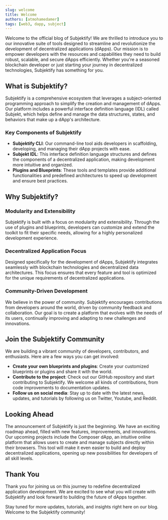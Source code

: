 ```yaml
---
slug: welcome
title: Welcome
authors: [atmohamedamer]
tags: [web3, dapp, subject]
---
```


Welcome to the official blog of Subjektify! We are thrilled to introduce you to our innovative suite of tools designed to streamline and revolutionize the development of decentralized applications (dApps). Our mission is to empower developers with the resources and capabilities they need to build robust, scalable, and secure dApps efficiently. Whether you're a seasoned blockchain developer or just starting your journey in decentralized technologies, Subjektify has something for you.

## What is Subjektify?

Subjektify is a comprehensive ecosystem that leverages a subject-oriented programming approach to simplify the creation and management of dApps. Our platform includes a powerful interface definition language (IDL) called Subjekt, which helps define and manage the data structures, states, and behaviors that make up a dApp's architecture.

### Key Components of Subjektify

- **Subjektify CLI**: Our command-line tool aids developers in scaffolding, developing, and managing their dApp projects with ease.
- **Subjekt IDL**: This interface definition language structures and defines the components of a decentralized application, making development more intuitive and organized.
- **Plugins and Blueprints**: These tools and templates provide additional functionalities and predefined architectures to speed up development and ensure best practices.

## Why Subjektify?

### Modularity and Extensibility

Subjektify is built with a focus on modularity and extensibility. Through the use of plugins and blueprints, developers can customize and extend the toolkit to fit their specific needs, allowing for a highly personalized development experience.

### Decentralized Application Focus

Designed specifically for the development of dApps, Subjektify integrates seamlessly with blockchain technologies and decentralized data architectures. This focus ensures that every feature and tool is optimized for the unique requirements of decentralized applications.

### Community-Driven Development

We believe in the power of community. Subjektify encourages contributions from developers around the world, driven by community feedback and collaboration. Our goal is to create a platform that evolves with the needs of its users, continually improving and adapting to new challenges and innovations.

## Join the Subjektify Community

We are building a vibrant community of developers, contributors, and enthusiasts. Here are a few ways you can get involved:

- **Create your own blueprints and plugins**: Create your customized blueprints or plugins and share it with the world.
- **Contribute to the project**: Check out our GitHub repository and start contributing to Subjektify. We welcome all kinds of contributions, from code improvements to documentation updates.
- **Follow us on social media**: Stay up to date with the latest news, updates, and tutorials by following us on Twitter, Youtube, and Reddit.

## Looking Ahead

The announcement of Subjektify is just the beginning. We have an exciting roadmap ahead, filled with new features, improvements, and innovations. Our upcoming projects include the Composer dApp, an intuitive online platform that allows users to create and manage subjects directly within their browsers. This tool will make it even easier to build and deploy decentralized applications, opening up new possibilities for developers of all skill levels.

## Thank You

Thank you for joining us on this journey to redefine decentralized application development. We are excited to see what you will create with Subjektify and look forward to building the future of dApps together.

Stay tuned for more updates, tutorials, and insights right here on our blog. Welcome to the Subjektify community!
